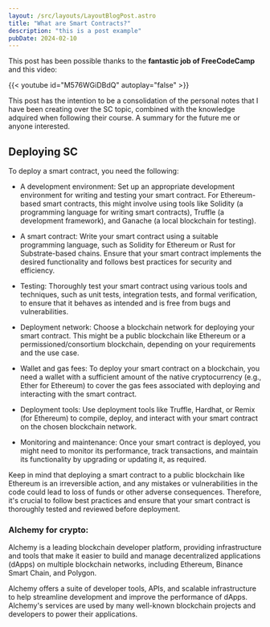 ```yaml
---
layout: /src/layouts/LayoutBlogPost.astro
title: "What are Smart Contracts?"
description: "this is a post example"
pubDate: 2024-02-10
---
```


<!-- 
https://www.youtube.com/watch?v=M576WGiDBdQ -->

This post has been possible thanks to the **fantastic job of FreeCodeCamp** and this video:

{{< youtube id="M576WGiDBdQ" autoplay="false" >}}

This post has the intention to be a consolidation of the personal notes that I have been creating over the SC topic, combined with the knowledge adquired when following their course. A summary for the future me or anyone interested.

## Deploying SC

To deploy a smart contract, you need the following:

* A development environment: Set up an appropriate development environment for writing and testing your smart contract. For Ethereum-based smart contracts, this might involve using tools like Solidity (a programming language for writing smart contracts), Truffle (a development framework), and Ganache (a local blockchain for testing).

* A smart contract: Write your smart contract using a suitable programming language, such as Solidity for Ethereum or Rust for Substrate-based chains. Ensure that your smart contract implements the desired functionality and follows best practices for security and efficiency.

* Testing: Thoroughly test your smart contract using various tools and techniques, such as unit tests, integration tests, and formal verification, to ensure that it behaves as intended and is free from bugs and vulnerabilities.

* Deployment network: Choose a blockchain network for deploying your smart contract. This might be a public blockchain like Ethereum or a permissioned/consortium blockchain, depending on your requirements and the use case.

* Wallet and gas fees: To deploy your smart contract on a blockchain, you need a wallet with a sufficient amount of the native cryptocurrency (e.g., Ether for Ethereum) to cover the gas fees associated with deploying and interacting with the smart contract.

* Deployment tools: Use deployment tools like Truffle, Hardhat, or Remix (for Ethereum) to compile, deploy, and interact with your smart contract on the chosen blockchain network.

* Monitoring and maintenance: Once your smart contract is deployed, you might need to monitor its performance, track transactions, and maintain its functionality by upgrading or updating it, as required.

Keep in mind that deploying a smart contract to a public blockchain like Ethereum is an irreversible action, and any mistakes or vulnerabilities in the code could lead to loss of funds or other adverse consequences. Therefore, it's crucial to follow best practices and ensure that your smart contract is thoroughly tested and reviewed before deployment.



### Alchemy for crypto:

Alchemy is a leading blockchain developer platform, providing infrastructure and tools that make it easier to build and manage decentralized applications (dApps) on multiple blockchain networks, including Ethereum, Binance Smart Chain, and Polygon.

Alchemy offers a suite of developer tools, APIs, and scalable infrastructure to help streamline development and improve the performance of dApps. Alchemy's services are used by many well-known blockchain projects and developers to power their applications.